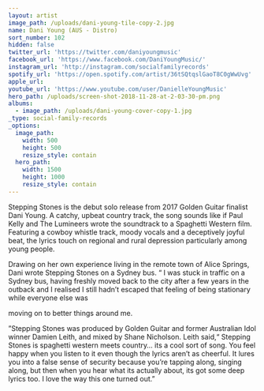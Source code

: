 ```yaml
---
layout: artist
image_path: /uploads/dani-young-tile-copy-2.jpg
name: Dani Young (AUS - Distro)
sort_number: 102
hidden: false
twitter_url: 'https://twitter.com/daniyoungmusic'
facebook_url: 'https://www.facebook.com/DaniYoungMusic/'
instagram_url: 'http://instagram.com/socialfamilyrecords'
spotify_url: 'https://open.spotify.com/artist/36tSQtqslGaoT8C0gWwUvg'
apple_url:
youtube_url: 'https://www.youtube.com/user/DanielleYoungMusic'
hero_path: /uploads/screen-shot-2018-11-28-at-2-03-30-pm.png
albums:
  - image_path: /uploads/dani-young-cover-copy-1.jpg
_type: social-family-records
_options:
  image_path:
    width: 500
    height: 500
    resize_style: contain
  hero_path:
    width: 1500
    height: 1000
    resize_style: contain
---
```


Stepping Stones is the debut solo release from 2017 Golden Guitar finalist Dani Young. A catchy, upbeat country track, the song sounds like if Paul Kelly and The Lumineers wrote the soundtrack to a Spaghetti Western film. Featuring a cowboy whistle track, moody vocals and a deceptively joyful beat, the lyrics touch on regional and rural depression particularly among young people.

Drawing on her own experience living in the remote town of Alice Springs, Dani wrote Stepping Stones on a Sydney bus. “ I was stuck in traffic on a Sydney bus, having freshly moved back to the city after a few years in the outback and I realised I still hadn’t escaped that feeling of being stationary while everyone else was

moving on to better things around me.

”Stepping Stones was produced by Golden Guitar and former Australian Idol winner Damien Leith, and mixed by Shane Nicholson. Leith said,“ Stepping Stones is spaghetti western meets country… its a cool sort of song. You feel happy when you listen to it even though the lyrics aren’t as cheerful. It lures you into a false sense of security because you’re tapping along, singing along, but then when you hear what its actually about, its got some deep lyrics too. I love the way this one turned out.”